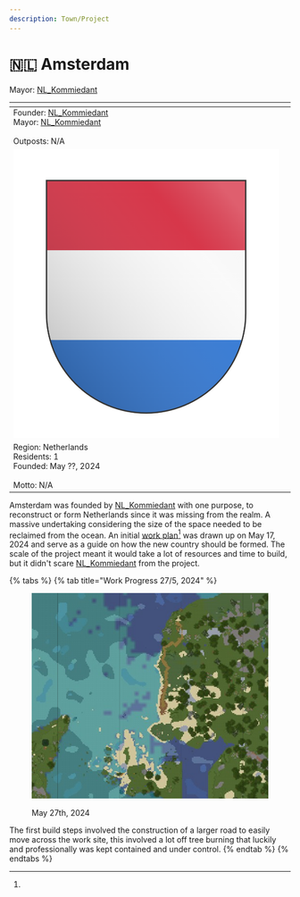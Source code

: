 ```yaml
---
description: Town/Project
---
```


# 🇳🇱 Amsterdam

Mayor: [NL\_Kommiedant](../../players/nl\_kommiedant.md)

<table data-view="cards"><thead><tr><th></th><th data-hidden data-card-cover data-type="files"></th></tr></thead><tbody><tr><td>Founder: <a href="../../players/nl_kommiedant.md">NL_Kommiedant</a><br>Mayor: <a href="../../players/nl_kommiedant.md">NL_Kommiedant</a><br><br>Outposts: N/A<br></td><td></td></tr><tr><td><img src="../../../../.gitbook/assets/Amsterdam (1).png" alt="" data-size="original"></td><td></td></tr><tr><td>Region: Netherlands<br>Residents: 1<br>Founded: May ??, 2024<br><br>Motto: N/A</td><td></td></tr></tbody></table>

Amsterdam was founded by [NL\_Kommiedant](../../players/nl\_kommiedant.md) with one purpose, to reconstruct or form Netherlands since it was missing from the realm. A massive undertaking considering the size of the space needed to be reclaimed from the ocean. An initial [work plan](#user-content-fn-1)[^1] was drawn up on May 17, 2024 and serve as a guide on how the new country should be formed. The scale of the project meant it would take a lot of resources and time to build, but it didn't scare [NL\_Kommiedant](../../players/nl\_kommiedant.md) from the project.

{% tabs %}
{% tab title="Work Progress 27/5, 2024" %}
<figure><img src="../../../../.gitbook/assets/Netherlands 27-5.png" alt=""><figcaption><p>May 27th, 2024</p></figcaption></figure>

The first build steps involved the construction of a larger road to easily move across the work site, this involved a lot off tree burning that luckily and professionally was kept contained and under control.
{% endtab %}
{% endtabs %}

[^1]: 
